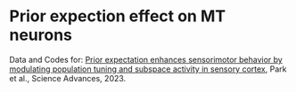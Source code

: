 # Prior expection effect on MT neurons
Data and Codes for: <a href="https://www.science.org/doi/full/10.1126/sciadv.adg4156" target="_blank">Prior expectation enhances sensorimotor behavior by modulating population tuning and subspace activity in sensory cortex</a>, Park et al., Science Advances, 2023.
